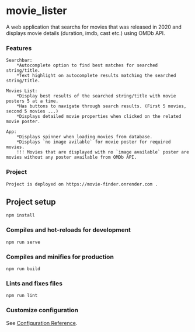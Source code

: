 # movie_lister

A web application that searchs for movies that was released in 2020 and displays movie details (duration, imdb, cast etc.) using OMDb API.

### Features
```
Searchbar: 
    *Autocomplete option to find best matches for searched string/title.
    *Text highlight on autocomplete results matching the searched string/title.

Movies List:
    *Display best results of the searched string/title with movie posters 5 at a time.
    *Has buttons to navigate through search results. (First 5 movies, second 5 movies ...)
    *Displays detailed movie properties when clicked on the related movie poster.

App:
    *Displays spinner when loading movies from database.
    *Displays `no image avilable` for movie poster for required movies.
    !!! Movies that are displayed with no `image available` poster are movies without any poster available from OMDb API.
```

### Project

    Project is deployed on https://movie-finder.onrender.com .

## Project setup
```
npm install
```

### Compiles and hot-reloads for development
```
npm run serve
```

### Compiles and minifies for production
```
npm run build
```

### Lints and fixes files
```
npm run lint
```

### Customize configuration
See [Configuration Reference](https://cli.vuejs.org/config/).
